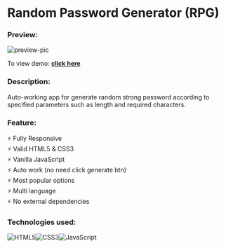# Random Password Generator  (RPG)
### Preview:
![preview-pic](https://user-images.githubusercontent.com/101941520/233428721-1a01e241-03cf-4bb7-9b31-6e63e3d1e566.jpg)

To view demo: **[click here](https://ptbit.github.io/password-generator/)** 

### Description:
Auto-working app for generate random strong password according to specified parameters such as length and required characters.

### Feature:
⚡️ Fully Responsive\
⚡️ Valid HTML5 & CSS3\
⚡️ Vanilla JavaScript\
⚡️ Auto work (no need click generate btn)\
⚡️ Most popular options\
⚡️ Multi language\
⚡️ No external dependencies


### Technologies used: 
![HTML5](https://img.shields.io/badge/html5-%23E34F26.svg?style=for-the-badge&logo=html5&logoColor=white)![CSS3](https://img.shields.io/badge/css3-%231572B6.svg?style=for-the-badge&logo=css3&logoColor=white)![JavaScript](https://img.shields.io/badge/javascript-%23323330.svg?style=for-the-badge&logo=javascript&logoColor=%23F7DF1E)
